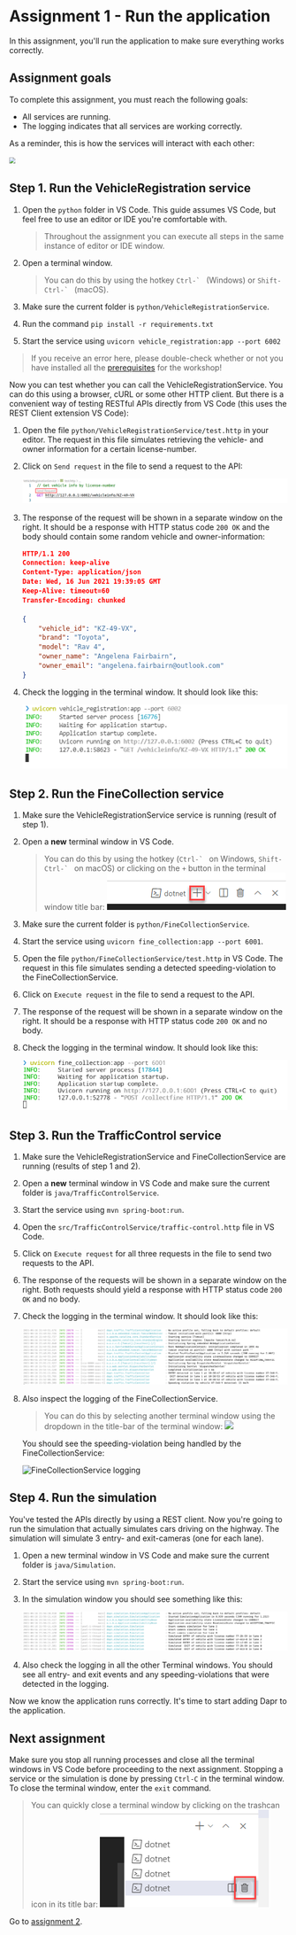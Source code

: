 # Assignment 1 - Run the application

In this assignment, you'll run the application to make sure everything works correctly.

## Assignment goals

To complete this assignment, you must reach the following goals:

- All services are running.
- The logging indicates that all services are working correctly.

As a reminder, this is how the services will interact with each other:

<img src="../img/services.png" style="zoom: 67%;" />

## Step 1. Run the VehicleRegistration service

1. Open the `python` folder in VS Code. This guide assumes VS Code, but feel free to use an editor or IDE you're comfortable with.

   > Throughout the assignment you can execute all steps in the same instance of editor or IDE window.

2. Open a terminal window.

   > You can do this by using the hotkey ``Ctrl-` `` (Windows) or ``Shift-Ctrl-` `` (macOS).

3. Make sure the current folder is `python/VehicleRegistrationService`.

4. Run the command `pip install -r requirements.txt`
5. Start the service using `uvicorn vehicle_registration:app --port 6002`

> If you receive an error here, please double-check whether or not you have installed all the [prerequisites](../README.md#Prerequisites) for the workshop!

Now you can test whether you can call the VehicleRegistrationService. You can do this using a browser, cURL or some other HTTP client. But there is a convenient way of testing RESTful APIs directly from VS Code (this uses the REST Client extension VS Code):

1. Open the file `python/VehicleRegistrationService/test.http` in your editor. The request in this file simulates retrieving the vehicle- and owner information for a certain license-number.

1. Click on `Send request` in the file to send a request to the API:

   ![REST client](img/rest-client.png)

1. The response of the request will be shown in a separate window on the right. It should be a response with HTTP status code `200 OK` and the body should contain some random vehicle and owner-information:

   ```json
   HTTP/1.1 200 
   Connection: keep-alive
   Content-Type: application/json
   Date: Wed, 16 Jun 2021 19:39:05 GMT
   Keep-Alive: timeout=60
   Transfer-Encoding: chunked
   
   {
       "vehicle_id": "KZ-49-VX",
       "brand": "Toyota",
       "model": "Rav 4",
       "owner_name": "Angelena Fairbairn",
       "owner_email": "angelena.fairbairn@outlook.com"
   }
   ```

1. Check the logging in the terminal window. It should look like this:

   ![VehicleRegistrationService logging](img/logging-vehicleregistrationservice-python.png)

## Step 2. Run the FineCollection service

1. Make sure the VehicleRegistrationService service is running (result of step 1).

1. Open a **new** terminal window in VS Code.

   > You can do this by using the hotkey (``Ctrl-` `` on Windows, ``Shift-Ctrl-` `` on macOS) or clicking on the `+` button in the terminal window title bar:
   > ![](img/terminal-new.png)

1. Make sure the current folder is `python/FineCollectionService`.

1. Start the service using `uvicorn fine_collection:app --port 6001`.

1. Open the file `python/FineCollectionService/test.http` in VS Code. The request in this file simulates sending a detected speeding-violation to the FineCollectionService.

1. Click on `Execute request` in the file to send a request to the API.

1. The response of the request will be shown in a separate window on the right. It should be a response with HTTP status code `200 OK` and no body.

1. Check the logging in the terminal window. It should look like this:

   ![FineCollectionService logging](img/logging-finecollectionservice-python.png)

## Step 3. Run the TrafficControl service

1. Make sure the VehicleRegistrationService and FineCollectionService are running (results of step 1 and 2).

1. Open a **new** terminal window in VS Code and make sure the current folder is `java/TrafficControlService`.

1. Start the service using `mvn spring-boot:run`.

1. Open the `src/TrafficControlService/traffic-control.http` file in VS Code.

1. Click on `Execute request` for all three requests in the file to send two requests to the API.

1. The response of the requests will be shown in a separate window on the right. Both requests should yield a response with HTTP status code `200 OK` and no body.

1. Check the logging in the terminal window. It should look like this:

   ![TrafficControlService logging](img/logging-trafficcontrolservice-java.png)

1. Also inspect the logging of the FineCollectionService.

   > You can do this by selecting another terminal window using the dropdown in the title-bar of the terminal window:
   > ![](img/terminal-dropdown.png)

   You should see the speeding-violation being handled by the FineCollectionService:

   ![FineCollectionService logging](img/logging-finecollectionservice.png)

## Step 4. Run the simulation

You've tested the APIs directly by using a REST client. Now you're going to run the simulation that actually simulates cars driving on the highway. The simulation will simulate 3 entry- and exit-cameras (one for each lane).

1. Open a new terminal window in VS Code and make sure the current folder is `java/Simulation`.

1. Start the service using `mvn spring-boot:run`.

1. In the simulation window you should see something like this:

   ![](img/logging-simulation-java.png)

1. Also check the logging in all the other Terminal windows. You should see all entry- and exit events and any speeding-violations that were detected in the logging.

Now we know the application runs correctly. It's time to start adding Dapr to the application.

## Next assignment

Make sure you stop all running processes and close all the terminal windows in VS Code before proceeding to the next assignment. Stopping a service or the simulation is done by pressing `Ctrl-C` in the terminal window. To close the terminal window, enter the `exit` command.

> You can quickly close a terminal window by clicking on the trashcan icon in its title bar:
> ![](img/terminal-trashcan.png)

Go to [assignment 2](../Assignment02/README.md).

